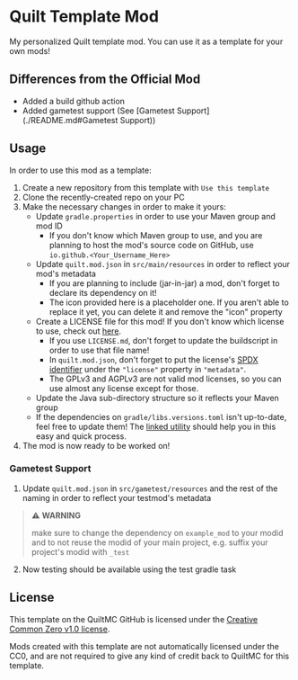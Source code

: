 # Quilt Template Mod

My personalized Quilt template mod. You can use it as a template for your own mods!

## Differences from the Official Mod
- Added a build github action
- Added gametest support (See [Gametest Support](./README.md#Gametest Support))
## Usage

In order to use this mod as a template:

1. Create a new repository from this template with `Use this template`
2. Clone the recently-created repo on your PC
3. Make the necessary changes in order to make it yours:
    - Update `gradle.properties` in order to use your Maven group and mod ID
        - If you don't know which Maven group to use, and you are planning to host the mod's source code on GitHub, use `io.github.<Your_Username_Here>`
    - Update `quilt.mod.json` in `src/main/resources` in order to reflect your mod's metadata
        - If you are planning to include (jar-in-jar) a mod, don't forget to declare its dependency on it!
        - The icon provided here is a placeholder one. If you aren't able to replace it yet, you can delete it and remove the "icon" property
    - Create a LICENSE file for this mod! If you don't know which license to use, check out [here](https://choosealicense.com/).
        - If you use `LICENSE.md`, don't forget to update the buildscript in order to use that file name!
        - In `quilt.mod.json`, don't forget to put the license's [SPDX identifier](https://spdx.org/licenses/) under the `"license"` property in `"metadata"`.
        - The GPLv3 and AGPLv3 are not valid mod licenses, so you can use almost any license except for those.
    - Update the Java sub-directory structure so it reflects your Maven group
    - If the dependencies on `gradle/libs.versions.toml` isn't up-to-date, feel free to update them! The [linked utility](https://lambdaurora.dev/tools/import_quilt.html) should help you in this easy and quick process.
4. The mod is now ready to be worked on!

### Gametest Support
1. Update `quilt.mod.json` in `src/gametest/resources` and the rest of the naming in order to reflect your testmod's metadata

> :warning: **WARNING**
>
> make sure to change the dependency on `example_mod` to your modid and to not reuse the modid of your main project, e.g. suffix your project's modid with `_test`
>

2. Now testing should be available using the test gradle task

## License

This template on the QuiltMC GitHub is licensed under the [Creative Common Zero v1.0 license](./LICENSE-TEMPLATE.md).

Mods created with this template are not automatically licensed under the CC0, and are not required to give any kind of credit back to QuiltMC for this template.
